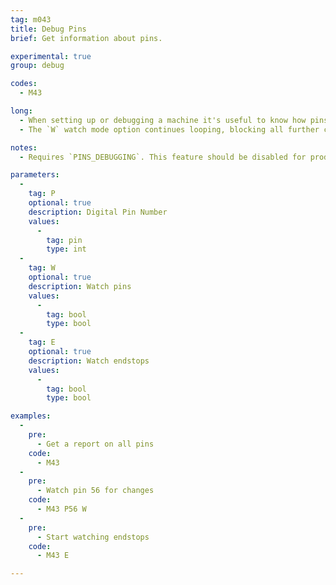 ```yaml
---
tag: m043
title: Debug Pins
brief: Get information about pins.

experimental: true
group: debug

codes:
  - M43

long:
  - When setting up or debugging a machine it's useful to know how pins are assigned to functions by the firmware, and to be able to find pins for use with new functions. `M43` provides these tools. `M43` by itself reports all pin assignments. Use `P` to specify a single pin. Use `W` to watch the specified pin, or all pins. Use the `E` option to monitor endstops.
  - The `W` watch mode option continues looping, blocking all further commands, until the board is reset. If `EMERGENCY_PARSER` is enabled, `M108` may also be used to exit the watch loop without needing to reset the board.

notes:
  - Requires `PINS_DEBUGGING`. This feature should be disabled for production use.

parameters:
  -
    tag: P
    optional: true
    description: Digital Pin Number
    values:
      -
        tag: pin
        type: int
  -
    tag: W
    optional: true
    description: Watch pins
    values:
      -
        tag: bool
        type: bool
  -
    tag: E
    optional: true
    description: Watch endstops
    values:
      -
        tag: bool
        type: bool

examples:
  -
    pre:
      - Get a report on all pins
    code:
      - M43
  -
    pre:
      - Watch pin 56 for changes
    code:
      - M43 P56 W
  -
    pre:
      - Start watching endstops
    code:
      - M43 E

---
```



